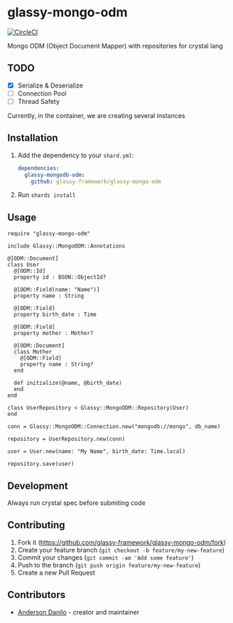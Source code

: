 # glassy-mongo-odm

[![CircleCI](https://circleci.com/gh/glassy-framework/glassy-mongo-odm.svg?style=svg)](https://circleci.com/gh/glassy-framework/glassy-mongo-odm)

Mongo ODM (Object Document Mapper) with repositories for crystal lang

## TODO
- [x] Serialize & Deserialize
- [ ] Connection Pool
- [ ] Thread Safety

Currently, in the container, we are creating several instances

## Installation

1. Add the dependency to your `shard.yml`:

   ```yaml
   dependencies:
     glassy-mongodb-odm:
       github: glassy-framework/glassy-mongo-odm
   ```

2. Run `shards install`

## Usage

```crystal
require "glassy-mongo-odm"

include Glassy::MongoODM::Annotations

@[ODM::Document]
class User
  @[ODM::Id]
  property id : BSON::ObjectId?

  @[ODM::Field(name: "Name")]
  property name : String

  @[ODM::Field]
  property birth_date : Time

  @[ODM::Field]
  property mother : Mother?

  @[ODM::Document]
  class Mother
    @[ODM::Field]
    property name : String?
  end

  def initialize(@name, @birth_date)
  end
end

class UserRepository < Glassy::MongoODM::Repository(User)
end

conn = Glassy::MongoODM::Connection.new("mongodb://mongo", db_name)

repository = UserRepository.new(conn)

user = User.new(name: "My Name", birth_date: Time.local)

repository.save(user)

```

## Development

Always run crystal spec before submiting code

## Contributing

1. Fork it (<https://github.com/glassy-framework/glassy-mongo-odm/fork>)
2. Create your feature branch (`git checkout -b feature/my-new-feature`)
3. Commit your changes (`git commit -am 'Add some feature'`)
4. Push to the branch (`git push origin feature/my-new-feature`)
5. Create a new Pull Request

## Contributors

- [Anderson Danilo](https://github.com/andersondanilo) - creator and maintainer
